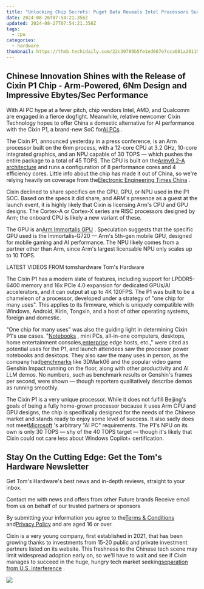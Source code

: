 ```yaml
---
title: "Unlocking Chip Secrets: Puget Data Reveals Intel Processors Surpass AMD Ryzen in Endurance, Despite Aggressive Test Conditions"
date: 2024-08-26T07:54:21.356Z
updated: 2024-08-27T07:54:21.356Z
tags:
  - cpu
categories:
  - hardware
thumbnail: https://thmb.techidaily.com/22c39789b5fe1ed667e7cca081a20115c82b1e4756445b0d8d485b13ec35a1e3.jpg
---
```


## Chinese Innovation Shines with the Release of Cixin P1 Chip - Arm-Powered, 6Nm Design and Impressive Ebytes/Sec Performance

With AI PC hype at a fever pitch, chip vendors Intel, AMD, and Qualcomm are engaged in a fierce dogfight. Meanwhile, relative newcomer Cixin Technology hopes to offer China a domestic alternative for AI performance with the Cixin P1, a brand-new SoC for[AI PCs](https://www.tomshardware.com/laptops/what-is-an-ai-pc) .

 The Cixin P1, announced yesterday in a press conference, is an Arm processor built on the 6nm process, with a 12-core CPU at 3.2 GHz, 10-core integrated graphics, and an NPU capable of 30 TOPS — which pushes the entire package to a total of 45 TOPS. The CPU is built on the[Armv9.2-A architecture](https://www.arm.com/architecture/cpu/a-profile) and runs a configuration of 8 performance cores and 4 efficiency cores. Little info about the chip has made it out of China, so we're relying heavily on coverage from the[Electronic Engineering Times China](https://www.eet-china.com/news/202407318414.html) .

 Cixin declined to share specifics on the CPU, GPU, or NPU used in the P1 SOC. Based on the specs it did share, and ARM's presence as a guest at the launch event, it is highly likely that Cixin is licensing Arm's CPU and GPU designs. The Cortex-A or Cortex-X series are RISC processors designed by Arm; the onboard CPU is likely a new variant of these.

 The GPU is an[Arm Immortalis GPU](https://www.tomshardware.com/news/arm-immortalis-gpu-features-hardware-ray-tracing) . Speculation suggests that the specific GPU used is the Immortalis-G720 — Arm's 5th-gen mobile GPU, designed for mobile gaming and AI performance. The NPU likely comes from a partner other than Arm, since Arm's largest licensable NPU only scales up to 10 TOPS.

 LATEST VIDEOS FROM tomshardware Tom's Hardware

 The Cixin P1 has a modern slate of features, including support for LPDDR5-6400 memory and 16x PCIe 4.0 expansion for dedicated GPUs/AI accelerators, and it can output at up to 4K 120FPS. The P1 was built to be a chameleon of a processor, developed under a strategy of "one chip for many uses". This applies to its firmware, which is uniquely compatible with Windows, Android, Kirin, Tongxin, and a host of other operating systems, foreign and domestic.

 "One chip for many uses" was also the guiding light in determining Cixin P1's use cases. "[Notebooks](https://www.tomshardware.com/tag/notebooks) , mini PCs, all-in-one computers, desktops, home entertainment consoles,[enterprise](https://www.tomshardware.com/tag/enterprise) edge hosts, etc.," were cited as potential uses for the P1, and launch attendees saw the processor power notebooks and desktops. They also saw the many uses in person, as the company had[benchmarks](https://www.tomshardware.com/tag/benchmark) like 3DMark06 and the popular video game Genshin Impact running on the floor, along with other productivity and AI LLM demos. No numbers, such as benchmark results or Genshin's frames per second, were shown — though reporters qualitatively describe demos as running smoothly.

 The Cixin P1 is a very unique processor. While it does not fulfill Beijing's goals of being a fully home-grown processor because it uses Arm CPU and GPU designs, the chip is specifically designed for the needs of the Chinese market and stands ready to enjoy some level of success. It also sadly does not meet[Microsoft](https://www.tomshardware.com/tag/microsoft) 's arbitrary "AI PC" requirements. The P1's NPU on its own is only 30 TOPS — shy of the 40 TOPS target — though it's likely that Cixin could not care less about Windows Copilot+ certification.

## Stay On the Cutting Edge: Get the Tom's Hardware Newsletter

 Get Tom's Hardware's best news and in-depth reviews, straight to your inbox.

 Contact me with news and offers from other Future brands  Receive email from us on behalf of our trusted partners or sponsors

 By submitting your information you agree to the[Terms & Conditions](https://futureplc.com/terms-conditions/) and[Privacy Policy](https://futureplc.com/privacy-policy/) and are aged 16 or over.

 Cixin is a very young company, first established in 2021, that has been growing thanks to investments from 15-20 public and private investment partners listed on its website. This freshness to the Chinese tech scene may limit widespread adoption early on, so we'll have to wait and see if Cixin manages to succeed in the huge, hungry tech market seeking[separation from U.S. interference](https://www.tomshardware.com/tech-industry/manufacturing/china-commerce-minister-frustrated-by-us-interfering-in-international-lithography-exports-via-third-countries) .


<ins class="adsbygoogle"
     style="display:block"
     data-ad-format="autorelaxed"
     data-ad-client="ca-pub-7571918770474297"
     data-ad-slot="1223367746"></ins>



<ins class="adsbygoogle"
     style="display:block"
     data-ad-client="ca-pub-7571918770474297"
     data-ad-slot="8358498916"
     data-ad-format="auto"
     data-full-width-responsive="true"></ins>



<!-- affiliate ads begin -->
<a href="https://secure.2checkout.com/order/checkout.php?PRODS=3851691&QTY=1&AFFILIATE=108875&CART=1"><img src="http://www.aiseesoft.com/avangate/30p/banner.jpg" border="0"></a>
<!-- affiliate ads end -->
